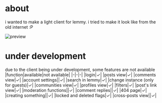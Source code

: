 # about
i wanted to make a light client for lemmy. i tried to make it look like from the old internet :P

![preview](https://github.com/user-attachments/assets/164b29eb-009b-4148-be53-f0d3c985d237)

# under development
due to the client being under development, some features are not available
|function|available|not available|
|-|-|-|
|login|✓|
|posts view|✓|
|comments view|✓|
|account settings||✓|
|search in lemmy|✓|
|change instance (only for guests)|✓|
|communities view|✓|
|profiles view|✓|
|filters|✓|
|post's link view|✓|
|moderation functions||✓|
|comment replies||✓|
|404 page|✓|
|creating something||✓|
|locked and deleted flags|✓|
|cross-posts view||✓|
